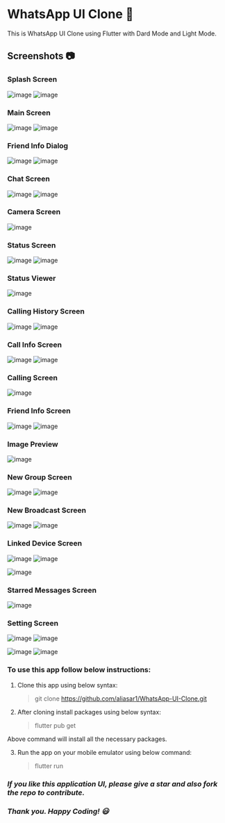 # WhatsApp UI Clone 📱

This is WhatsApp UI Clone using Flutter with Dard Mode and Light Mode. 

## Screenshots 📷

### Splash Screen
![image](https://user-images.githubusercontent.com/74453775/190982927-23ce3336-877e-4d57-bcc6-f6cb92e5e7f5.png)
![image](https://user-images.githubusercontent.com/74453775/190985779-e9606202-5024-4054-97d2-879de64d8623.png)

### Main Screen
![image](https://user-images.githubusercontent.com/74453775/190983265-c3a826d7-2075-4252-b3d9-27a693faf0aa.png)
![image](https://user-images.githubusercontent.com/74453775/190985958-12330b4f-128f-4763-8219-6eee495fa83d.png)

### Friend Info Dialog
![image](https://user-images.githubusercontent.com/74453775/190983586-6c4523ba-bff5-4938-b568-db51a0cbf999.png)
![image](https://user-images.githubusercontent.com/74453775/190986015-b821180d-fe63-4762-8a52-35949c57d78d.png)

### Chat Screen
![image](https://user-images.githubusercontent.com/74453775/190983739-aa931d0e-f963-4e2e-9c83-3c286ca31c33.png)
![image](https://user-images.githubusercontent.com/74453775/190986300-7709ede0-6277-4127-81e3-4508c213b541.png)

### Camera Screen
![image](https://user-images.githubusercontent.com/74453775/190983896-f3af2d2b-6088-476b-92f9-e9d34f55b37a.png)

### Status Screen
![image](https://user-images.githubusercontent.com/74453775/190984043-fc855b75-6dab-4f7e-8e27-c9f644edf6ce.png)
![image](https://user-images.githubusercontent.com/74453775/190986680-e2c3147c-9b2d-4637-8515-078b0cd4bcc4.png)

### Status Viewer
![image](https://user-images.githubusercontent.com/74453775/190984144-407477bb-937c-40bc-9b26-bb8f1550b7e1.png)

### Calling History Screen
![image](https://user-images.githubusercontent.com/74453775/190984295-1e4fc5ec-f55b-44a8-8db0-e06aa7158c67.png)
![image](https://user-images.githubusercontent.com/74453775/190986727-4d3c6a64-1af6-418a-b9a0-84818f2f7e11.png)

### Call Info Screen
![image](https://user-images.githubusercontent.com/74453775/190984399-bb0de725-701b-4163-b0a5-59367ab94bd4.png)
![image](https://user-images.githubusercontent.com/74453775/190986776-11c08e5f-a02d-4687-8a1b-c23235b59d2b.png)

### Calling Screen
![image](https://user-images.githubusercontent.com/74453775/190984522-1e830eab-c4c1-4dd0-88d0-8e5a7e1e2ad4.png)

### Friend Info Screen
![image](https://user-images.githubusercontent.com/74453775/190984673-f68b29c6-755f-487a-890f-9d69a134c3a5.png)
![image](https://user-images.githubusercontent.com/74453775/190986910-4d99f307-e358-4860-afe5-c258b64419bf.png)

### Image Preview
![image](https://user-images.githubusercontent.com/74453775/190984745-ce09da65-ad29-4421-a52f-c794cdf79fde.png)

### New Group Screen
![image](https://user-images.githubusercontent.com/74453775/190984911-71c2998d-00a0-426d-8bf7-de675048143b.png)
![image](https://user-images.githubusercontent.com/74453775/190986974-649f325a-5e8a-4fed-9cb0-bb2f4e8e379d.png)

### New Broadcast Screen
![image](https://user-images.githubusercontent.com/74453775/190985063-28a9bd59-300d-4c9c-8179-eeb8cdead45f.png)
![image](https://user-images.githubusercontent.com/74453775/190987041-8f761f5c-7778-47a6-990a-2d74b47eb329.png)

### Linked Device Screen
![image](https://user-images.githubusercontent.com/74453775/190985139-a396f24b-4389-456c-8d21-478b2149f581.png)
![image](https://user-images.githubusercontent.com/74453775/190987092-c4af038d-f704-448a-affc-802e77d13d88.png)

![image](https://user-images.githubusercontent.com/74453775/190985188-217351c1-a872-4bed-8eb1-19e0210f82b4.png)

### Starred Messages Screen
![image](https://user-images.githubusercontent.com/74453775/190985257-543aa753-9424-4789-b028-22932a4663b2.png)

### Setting Screen
![image](https://user-images.githubusercontent.com/74453775/190985339-1b46e615-74bd-4031-aeb8-17e2988ce819.png)
![image](https://user-images.githubusercontent.com/74453775/190989200-ba8dfe14-9438-49e8-8bdc-21851590ab42.png)

![image](https://user-images.githubusercontent.com/74453775/190985384-7a79be8c-7ab9-4fa6-b698-fec8b9628c62.png)
![image](https://user-images.githubusercontent.com/74453775/190987195-09d1f305-66b5-4b1f-8ac4-863974c16e37.png)

### To use this app follow below instructions:

1. Clone this app using below syntax:

   > git clone https://github.com/aliasar1/WhatsApp-UI-Clone.git

2. After cloning install packages using below syntax:
   > flutter pub get

Above command will install all the necessary packages.

3. Run the app on your mobile emulator using below command:
   > flutter run
   
### **_If you like this application UI, please give a star and also fork the repo to contribute._**
### **_Thank you. Happy Coding! 😃_**
